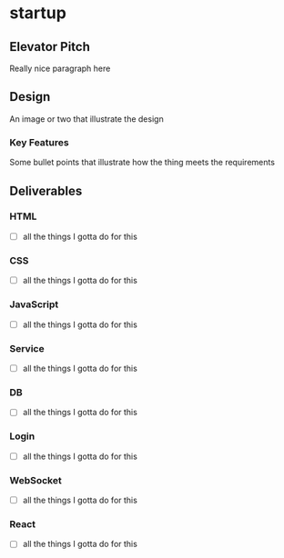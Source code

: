 # startup
## Elevator Pitch
Really nice paragraph here
## Design
An image or two that illustrate the design
### Key Features
Some bullet points that illustrate how the thing meets the requirements
## Deliverables
### HTML
- [ ] all the things I gotta do for this
### CSS
- [ ] all the things I gotta do for this
### JavaScript
- [ ] all the things I gotta do for this
### Service
- [ ] all the things I gotta do for this
### DB
- [ ] all the things I gotta do for this
### Login
- [ ] all the things I gotta do for this
### WebSocket
- [ ] all the things I gotta do for this
### React
- [ ] all the things I gotta do for this
